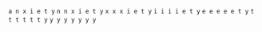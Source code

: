 ` a n x i e t y `
` n n x i e t y `
` x x x i e t y `
` i i i i e t y `
` e e e e e t y `
` t t t t t t y `
` y y y y y y y `
